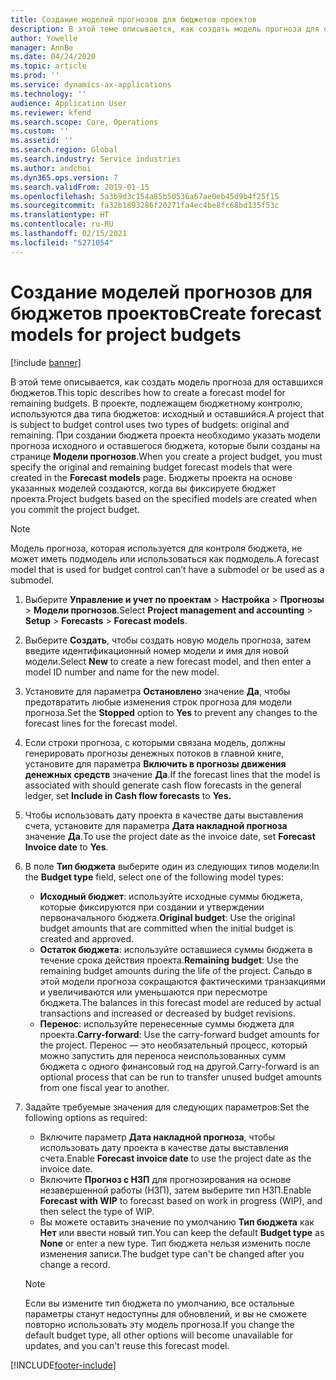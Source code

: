 ```yaml
---
title: Создание моделей прогнозов для бюджетов проектов
description: В этой теме описывается, как создать модель прогноза для оставшихся бюджетов.
author: Yowelle
manager: AnnBe
ms.date: 04/24/2020
ms.topic: article
ms.prod: ''
ms.service: dynamics-ax-applications
ms.technology: ''
audience: Application User
ms.reviewer: kfend
ms.search.scope: Core, Operations
ms.custom: ''
ms.assetid: ''
ms.search.region: Global
ms.search.industry: Service industries
ms.author: andchoi
ms.dyn365.ops.version: 7
ms.search.validFrom: 2019-01-15
ms.openlocfilehash: 5a3b9d3c154a85b50536a67ae0eb45d9b4f25f15
ms.sourcegitcommit: fa32b1893286f20271fa4ec4be8fc68bd135f53c
ms.translationtype: HT
ms.contentlocale: ru-RU
ms.lasthandoff: 02/15/2021
ms.locfileid: "5271054"
---
```

# <a name="create-forecast-models-for-project-budgets"></a><span data-ttu-id="7d85b-103">Создание моделей прогнозов для бюджетов проектов</span><span class="sxs-lookup"><span data-stu-id="7d85b-103">Create forecast models for project budgets</span></span> 

[!include [banner](../includes/banner.md)]

<span data-ttu-id="7d85b-104">В этой теме описывается, как создать модель прогноза для оставшихся бюджетов.</span><span class="sxs-lookup"><span data-stu-id="7d85b-104">This topic describes how to create a forecast model for remaining budgets.</span></span> <span data-ttu-id="7d85b-105">В проекте, подлежащем бюджетному контролю, используются два типа бюджетов: исходный и оставшийся.</span><span class="sxs-lookup"><span data-stu-id="7d85b-105">A project that is subject to budget control uses two types of budgets: original and remaining.</span></span> <span data-ttu-id="7d85b-106">При создании бюджета проекта необходимо указать модели прогноза исходного и оставшегося бюджета, которые были созданы на странице **Модели прогнозов**.</span><span class="sxs-lookup"><span data-stu-id="7d85b-106">When you create a project budget, you must specify the original and remaining budget forecast models that were created in the **Forecast models** page.</span></span> <span data-ttu-id="7d85b-107">Бюджеты проекта на основе указанных моделей создаются, когда вы фиксируете бюджет проекта.</span><span class="sxs-lookup"><span data-stu-id="7d85b-107">Project budgets based on the specified models are created when you commit the project budget.</span></span>

> [!NOTE]
> <span data-ttu-id="7d85b-108">Модель прогноза, которая используется для контроля бюджета, не может иметь подмодель или использоваться как подмодель.</span><span class="sxs-lookup"><span data-stu-id="7d85b-108">A forecast model that is used for budget control can’t have a submodel or be used as a submodel.</span></span>

1. <span data-ttu-id="7d85b-109">Выберите **Управление и учет по проектам** > **Настройка** > **Прогнозы**  > **Модели прогнозов**.</span><span class="sxs-lookup"><span data-stu-id="7d85b-109">Select **Project management and accounting** > **Setup** > **Forecasts**  > **Forecast models**.</span></span>
2. <span data-ttu-id="7d85b-110">Выберите **Создать**, чтобы создать новую модель прогноза, затем введите идентификационный номер модели и имя для новой модели.</span><span class="sxs-lookup"><span data-stu-id="7d85b-110">Select **New** to create a new forecast model, and then enter a model ID number and name for the new model.</span></span> 
3. <span data-ttu-id="7d85b-111">Установите для параметра **Остановлено** значение **Да**, чтобы предотвратить любые изменения строк прогноза для модели прогноза.</span><span class="sxs-lookup"><span data-stu-id="7d85b-111">Set the **Stopped** option to **Yes** to prevent any changes to the forecast lines for the forecast model.</span></span> 
4. <span data-ttu-id="7d85b-112">Если строки прогноза, с которыми связана модель, должны генерировать прогнозы денежных потоков в главной книге, установите для параметра **Включить в прогнозы движения денежных средств** значение **Да**.</span><span class="sxs-lookup"><span data-stu-id="7d85b-112">If the forecast lines that the model is associated with should generate cash flow forecasts in the general ledger, set **Include in Cash flow forecasts** to **Yes.**</span></span> 
5. <span data-ttu-id="7d85b-113">Чтобы использовать дату проекта в качестве даты выставления счета, установите для параметра **Дата накладной прогноза** значение **Да**.</span><span class="sxs-lookup"><span data-stu-id="7d85b-113">To use the project date as the invoice date, set **Forecast Invoice date** to **Yes**.</span></span> 
6. <span data-ttu-id="7d85b-114">В поле **Тип бюджета** выберите один из следующих типов модели:</span><span class="sxs-lookup"><span data-stu-id="7d85b-114">In the **Budget type** field, select one of the following model types:</span></span>

   - <span data-ttu-id="7d85b-115">**Исходный бюджет**: используйте исходные суммы бюджета, которые фиксируются при создании и утверждении первоначального бюджета.</span><span class="sxs-lookup"><span data-stu-id="7d85b-115">**Original budget**: Use the original budget amounts that are committed when the initial budget is created and approved.</span></span>
   - <span data-ttu-id="7d85b-116">**Остаток бюджета**: используйте оставшиеся суммы бюджета в течение срока действия проекта.</span><span class="sxs-lookup"><span data-stu-id="7d85b-116">**Remaining budget**: Use the remaining budget amounts during the life of the project.</span></span> <span data-ttu-id="7d85b-117">Сальдо в этой модели прогноза сокращаются фактическими транзакциями и увеличиваются или уменьшаются при пересмотре бюджета.</span><span class="sxs-lookup"><span data-stu-id="7d85b-117">The balances in this forecast model are reduced by actual transactions and increased or decreased by budget revisions.</span></span>
   - <span data-ttu-id="7d85b-118">**Перенос**: используйте перенесенные суммы бюджета для проекта.</span><span class="sxs-lookup"><span data-stu-id="7d85b-118">**Carry-forward**: Use the carry-forward budget amounts for the project.</span></span> <span data-ttu-id="7d85b-119">Перенос — это необязательный процесс, который можно запустить для переноса неиспользованных сумм бюджета с одного финансовый год на другой.</span><span class="sxs-lookup"><span data-stu-id="7d85b-119">Carry-forward is an optional process that can be run to transfer unused budget amounts from one fiscal year to another.</span></span>

7. <span data-ttu-id="7d85b-120">Задайте требуемые значения для следующих параметров:</span><span class="sxs-lookup"><span data-stu-id="7d85b-120">Set the following options as required:</span></span>

   - <span data-ttu-id="7d85b-121">Включите параметр **Дата накладной прогноза**, чтобы использовать дату проекта в качестве даты выставления счета.</span><span class="sxs-lookup"><span data-stu-id="7d85b-121">Enable **Forecast invoice date** to use the project date as the invoice date.</span></span>
   - <span data-ttu-id="7d85b-122">Включите **Прогноз с НЗП** для прогнозирования на основе незавершенной работы (НЗП), затем выберите тип НЗП.</span><span class="sxs-lookup"><span data-stu-id="7d85b-122">Enable **Forecast with WIP** to forecast based on work in progress (WIP), and then select the type of WIP.</span></span> 
   - <span data-ttu-id="7d85b-123">Вы можете оставить значение по умолчанию **Тип бюджета** как **Нет** или ввести новый тип.</span><span class="sxs-lookup"><span data-stu-id="7d85b-123">You can keep the default **Budget type** as **None** or enter a new type.</span></span> <span data-ttu-id="7d85b-124">Тип бюджета нельзя изменить после изменения записи.</span><span class="sxs-lookup"><span data-stu-id="7d85b-124">The budget type can't be changed after you change a record.</span></span>     
    > [!NOTE]
    > <span data-ttu-id="7d85b-125">Если вы измените тип бюджета по умолчанию, все остальные параметры станут недоступны для обновлений, и вы не сможете повторно использовать эту модель прогноза.</span><span class="sxs-lookup"><span data-stu-id="7d85b-125">If you change the default budget type, all other options will become unavailable for updates, and you can't reuse this forecast model.</span></span> 
   


 



[!INCLUDE[footer-include](../includes/footer-banner.md)]